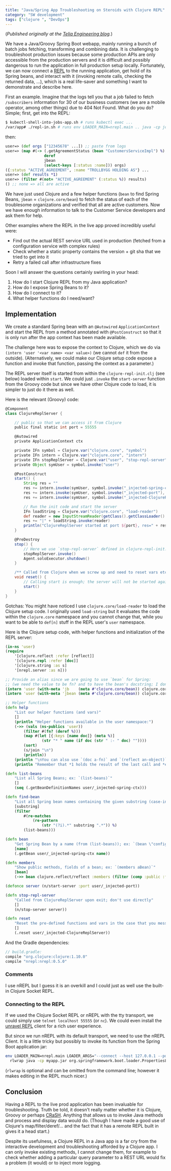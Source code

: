 ```yaml
---
title: "Java/Spring App Troubleshooting on Steroids with Clojure REPL"
category: "SW development"
tags: ["clojure ", "DevOps"]
---
```


(_Published originally at the [Telia Engineering blog](https://engineering.telia.no/blog/java-troubleshooting-on-steroids-with-clojure-repl)._)

We have a Java/Groovy Spring Boot webapp, mainly running a bunch of batch jobs fetching, transforming and combining data. It is challenging to troubleshoot production issues because some production APIs are only accessible from the production servers and it is difficult and possibly dangerous to run the application in full production setup locally. Fortunately, we can now connect a [REPL](https://clojure.org/guides/repl/introduction) to the running application, get hold of its Spring beans, and interact with it (invoking remote calls, checking the returned data, ...), which is a real life-saver and something I want to demonstrate and describe here.

First an example. Imagine that the logs tell you that a job failed to fetch `/subscribers` information for 30 of our business customers (we are a mobile operator, among other things) due to 404 Not Found. What do you do? Simple; first, get into the REPL:

```bash
$ kubectl-shell-into-jobs-app.sh # runs kubectl exec ...
/var/app# ./repl-in.sh # runs env LOADER_MAIN=nrepl.main .. java -cp jobs-app.jar  ..
```

then:

```clojure
user=> (def orgs ["12345678" ...]) ;; paste from logs
user=> (map #(-> (.getAgreementStatus (bean "CustomersServiceImpl") %)
                 deref
                 jbean
                 (select-keys [:status :name])) orgs)
({:status "ACTIVE_AGREEMENT", :name "TROLLBYGG HOLDING AS"} ...
user=> (def results *1)
user=> (filter #(not= "ACTIVE_AGREEMENT" (:status %)) results)
() ;; none => all are active
```

We have just used Clojure and a few helper functions (`bean` to find Spring Beans, `jbean` = `clojure.core/bean`) to fetch the status of each of the troublesome organizations and verified that all are active customers. Now we have enough information to talk to the Customer Service developers and ask them for help.

Other examples where the REPL in the live app proved incredibly useful were:

* Find out the actual REST service URL used in production (fetched from a configuration service with complex rules)
* Check whether a static property contains the version + git sha that we tried to get into it
* Retry a failed call after infrastructure fixes

Soon I will answer the questions certainly swirling in your head:

1. How do I start Clojure REPL from my Java application?
2. How do I expose Spring Beans to it?
3. How do I connect to it?
4. What helper functions do I need/want?

## Implementation

We create a standard Spring bean with an `@Autowired` `ApplicationContext` and start the REPL from a method annotated with `@PostConstruct` so that it is only run after the app context has been made available.

The challenge here was to expose the context to Clojure, which we do via `(intern 'user '<var name> <var value>)` (we cannot `def` it from the outside). (Alternatively, we could make our Clojure setup code expose a function and invoke that function, passing the context as a parameter.)

The REPL server itself is started from within the `clojure-repl-init.clj` (see below) loaded within `start`. We could just `.invoke` the `start-server` function from the Groovy code but since we have other Clojure code to load, it is simpler to just do it there as well.

Here is the relevant (Groovy) code:

```groovy
@Component
class ClojureReplServer {

    // public so that we can access it from Clojure
    public final static int port = 55555

    @Autowired
    private ApplicationContext ctx

    private IFn symbol = Clojure.var("clojure.core", "symbol")
    private IFn intern = Clojure.var("clojure.core", "intern")
    private IFn stopReplServer = Clojure.var("user", "stop-repl-server")
    private Object symUser = symbol.invoke("user")

    @PostConstruct
    start() {
        String res = ""
        res += intern.invoke(symUser, symbol.invoke("_injected-spring-ctx"), ctx)
        res += intern.invoke(symUser, symbol.invoke("_injected-port"), port)
        res += intern.invoke(symUser, symbol.invoke("_injected-ClojureReplServer"), this)

        // Run the init code and start the server
        IFn loadString = Clojure.var("clojure.core", "load-reader")
        def reader = new InputStreamReader(getClass().getClassLoader().getResourceAsStream("clojure-repl-init.clj"))
        res += "|" + loadString.invoke(reader)
        println("ClojureReplServer started at port ${port}, res=" + res)
    }

    @PreDestroy
    stop() {
        // Here we use `stop-repl-server` defined in clojure-repl-init.clj:
        stopReplServer.invoke()
        Agent.soloExecutor.shutdown()
    }

    /** Called from Clojure when we screw up and need to reset vars etc */
    void reset() {
        // Calling start is enough; the server will not be started again thanks to `defonce`
        start()
    }
}
```

Gotchas: You might have noticed I use `clojure.core/load-reader` to load the Clojure setup code. I originally used `load-string` but it evaluates the code within the `clojure.core` namespace and you cannot change that, while you want to be able to `def[n]` stuff in the REPL user's `user` namespace.

Here is the Clojure setup code, with helper functions and initialization of the REPL server:

```clojure
(in-ns 'user)
(require
    '[clojure.reflect :refer [reflect]]
    '[clojure.repl :refer [doc]]
    '[clojure.string :as s]
    '[nrepl.server :as n]))

;; Provide an alias since we are going to use `bean` for Spring:
;; (we need the value to be fn? and to have the bean's docstring; I don't know of a better way:)
(intern 'user (with-meta 'jb    (meta #'clojure.core/bean)) clojure.core/bean)
(intern 'user (with-meta 'jbean (meta #'clojure.core/bean)) clojure.core/bean)

;; Helper functions
(defn help
    "List our helper functions (and vars)"
    []
    (println "Helper functions available in the user namespace:")
    (->> (vals (ns-publics 'user))
        (filter #(fn? (deref %)))
        (map #(let [{:keys [name doc]} (meta %)]
                (str "* " name (if doc (str " :- " doc) ""))))
        (sort)
        (s/join "\n")
        (println))
    (println "\nYou can also use `(doc a-fn)` and `(reflect an-object)`.")
    (println "Remember that *1 holds the result of the last call and *e the last error."))

(defn list-beans
    "List all Spring Beans; ex: `(list-beans)`"
    []
    (seq (.getBeanDefinitionNames user/_injected-spring-ctx)))

(defn find-bean
    "List all Spring bean names containing the given substring (case-insensitive)"
    [substring]
    (filter
        #(re-matches
            (re-pattern
                (str "(?i).*" substring ".*")) %)
        (list-beans)))

(defn bean
    "Get Spring Bean by a name (from (list-beans)); ex: `(bean \"configService\")`"
    [name]
    (.getBean user/_injected-spring-ctx name))

(defn members
    "Show public methods, fields of a bean; ex: `(members aBean)`"
    [bean]
    (->> bean clojure.reflect/reflect :members (filter (comp :public :flags)) (map :name)))

(defonce server (n/start-server :port user/_injected-port))

(defn stop-repl-server
    "Called from ClojureReplServer upon exit; don't use directly"
    []
    (n/stop-server server))

(defn reset
    "Reset the pre-defined functions and vars in the case that you messed up with them. Does not remove vars you made (we'd need clojure.tools/refresh for that)."
    []
    (.reset user/_injected-ClojureReplServer))
```

And the Gradle dependencies:

```groovy
// build.gradle:
compile "org.clojure:clojure:1.10.0"
compile "nrepl:nrepl:0.5.0"
```

### Comments

I use nREPL but I guess it is an overkill and I could just as well use the built-in Clojure Socket REPL.

### Connecting to the REPL

If we used the Clojure Socket REPL or nREPL with the tty transport, we could simply use `telnet localhost 55555` (or `nc`). We could even install the [unravel REPL](https://github.com/Unrepl/unravel) client for a rich user experience.

But since we run nREPL with its default transport, we need to use the nREPL Client. It is a little tricky but possibly to invoke its function from the Spring Boot application jar:

```bash
env LOADER_MAIN=nrepl.main LOADER_ARGS="--connect --host 127.0.0.1 --port 55555" \
  rlwrap java -cp myapp.jar org.springframework.boot.loader.PropertiesLauncher
```

(`rlwrap` is optional and can be omitted from the command line; however it makes editing in the REPL much nicer.)

## Conclusion

Having a REPL to the live prod application has been invaluable for troubleshooting. Truth be told, it doesn't really matter whether it is Clojure, Groovy or perhaps [CRaSH](https://www.crashub.org). Anything that allows us to invoke Java methods and process and display data would do. (Though I have made a good use of Clojure's map/filter/deref/... and the fact that it has a remote REPL built in gives it a head start.)

Despite its usefulness, a Clojure REPL in a Java app is a far cry from the interactive development and troubleshooting afforded by a Clojure app. I can only invoke existing methods, I cannot change them, for example to check whether adding a particular query parameter to a REST URL would fix a problem (it would) or to inject more logging.
